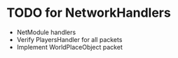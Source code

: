 # TODO for NetworkHandlers
- NetModule handlers
- Verify PlayersHandler for all packets
- Implement WorldPlaceObject packet